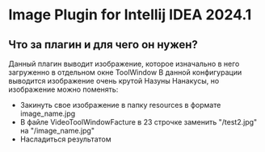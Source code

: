 # Image Plugin for Intellij IDEA 2024.1
## Что за плагин и для чего он нужен?
Данный плагин выводит изображение, которое изначально в него загруженно в отдельном окне ToolWindow
В данной конфигурации выводится изображение очень крутой Назуны Нанакусы, но изображение можно поменять:
- Закинуть свое изображение в папку resources в формате image_name.jpg
- В файле VideoToolWindowFacture в 23 строчке заменить "/test2.jpg" на "/image_name.jpg"
- Насладиться результатом




